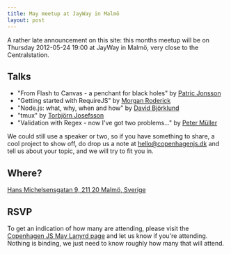 ```yaml
---
title: May meetup at JayWay in Malmö
layout: post
---
```


A rather late announcement on this site: this months meetup will be on Thursday 2012-05-24 19:00 at JayWay in Malmö, very close to the Centralstation.


## Talks

* "From Flash to Canvas - a penchant for black holes" by [Patric Jonsson](http://flashpatric.com)
* "Getting started with RequireJS" by [Morgan Roderick](http://roderick.dk) 
* "Node.js: what, why, when and how" by [David Björklund](http://davidbjorklund.se)
* "tmux" by [Torbjörn Josefsson](https://twitter.com/yxa)
* "Validation with Regex - now I've got two problems..." by [Peter Müller](http://fumle.dk/)

We could still use a speaker or two, so if you have something to share, a cool project to show off, do drop us a note at <hello@copenhagenjs.dk> and tell us about your topic, and we will try to fit you in.

## Where?

[Hans Michelsensgatan 9, 211 20 Malmö, Sverige](http://maps.google.com/maps?q=Hans+Michelsensgatan+9,+211+20+Malm%C3%B6,+Sverige&hl=en&ie=UTF8&sll=37.0625,-95.677068&sspn=56.200193,107.841797&oq=Hans+Michelsensgatan+9,+211+20&hnear=Hans+Michelsensgatan+9,+211+20+Malm%C3%B6,+Sweden&t=m&z=16)

## RSVP

To get an indication of how many are attending, please visit the [Copenhagen JS May Lanyrd page](http://lanyrd.com/2012/copenhagenjs-may/) and let us know if you're attending. Nothing is binding, we just need to know roughly how many that will attend.
